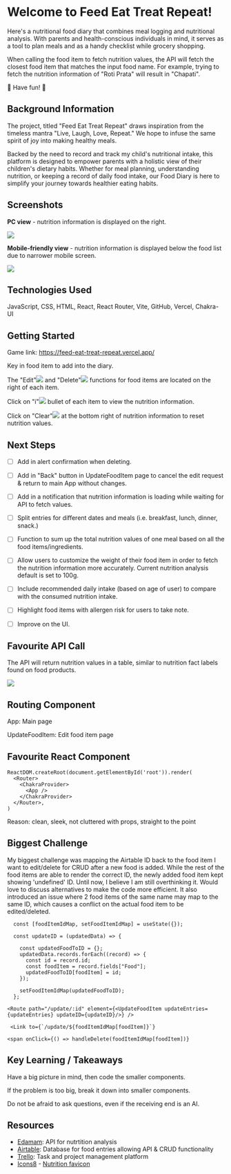 # Welcome to Feed Eat Treat Repeat!

Here's a nutritional food diary that combines meal logging and nutritional analysis. With parents and health-conscious individuals in mind, it serves as a tool to plan meals and as a handy checklist while grocery shopping.

When calling the food item to fetch nutrition values, the API will fetch the closest food item that matches the input food name. For example, trying to fetch the nutrition information of "Roti Prata" will result in "Chapati".

:cherries: Have fun! :carrot:

## Background Information

The project, titled "Feed Eat Treat Repeat" draws inspiration from the timeless mantra "Live, Laugh, Love, Repeat." We hope to infuse the same spirit of joy into making healthy meals.

Backed by the need to record and track my child's nutritional intake, this platform is designed to empower parents with a holistic view of their children's dietary habits. Whether for meal planning, understanding nutrition, or keeping a record of daily food intake, our Food Diary is here to simplify your journey towards healthier eating habits.

## Screenshots

**PC view** - nutrition information is displayed on the right.

<img src="/Feed%20Eat%20Treat%20Repeat/public/pc_view.png">

**Mobile-friendly view** - nutrition information is displayed below the food list due to narrower mobile screen.

<img src="/Feed%20Eat%20Treat%20Repeat/public/mobile_view.png">

## Technologies Used

JavaScript, CSS, HTML, React, React Router, Vite, GitHub, Vercel, Chakra-UI

## Getting Started

Game link: https://feed-eat-treat-repeat.vercel.app/

Key in food item to add into the diary.

The "Edit"<img src="/Feed%20Eat%20Treat%20Repeat/public/edit.png"> and "Delete"<img src="/Feed%20Eat%20Treat%20Repeat/public/delete.png"> functions for food items are located on the right of each item.

Click on "i"<img src="/Feed%20Eat%20Treat%20Repeat/public/info.png"> bullet of each item to view the nutrition information.

Click on "Clear"<img src="/Feed%20Eat%20Treat%20Repeat/public/clear.png"> at the bottom right of nutrition information to reset nutrition values.

## Next Steps

- [ ] Add in alert confirmation when deleting.
- [ ] Add in "Back" button in UpdateFoodItem page to cancel the edit request & return to main App without changes.
- [ ] Add in a notification that nutrition information is loading while waiting for API to fetch values.
- [ ] Split entries for different dates and meals (i.e. breakfast, lunch, dinner, snack.)
- [ ] Function to sum up the total nutrition values of one meal based on all the food items/ingredients.
- [ ] Allow users to customize the weight of their food item in order to fetch the nutrition information more accurately. Current nutrition analysis default is set to 100g.
- [ ] Include recommended daily intake (based on age of user) to compare with the consumed nutrition intake.
- [ ] Highlight food items with allergen risk for users to take note.
- [ ] Improve on the UI.


## Favourite API Call

The API will return nutrition values in a table, similar to nutrition fact labels found on food products.

<img src="/Feed%20Eat%20Treat%20Repeat/public/apireturn.png">

## Routing Component

App: Main page 

UpdateFoodItem: Edit food item page 

## Favourite React Component

```
ReactDOM.createRoot(document.getElementById('root')).render(
  <Router>
    <ChakraProvider>
      <App />
    </ChakraProvider>
  </Router>,
)
```

Reason: clean, sleek, not cluttered with props, straight to the point

## Biggest Challenge

My biggest challenge was mapping the Airtable ID back to the food item I want to edit/delete for CRUD after a new food is added. While the rest of the food items are able to render the correct ID, the newly added food item kept showing 'undefined' ID. Until now, I believe I am still overthinking it. Would love to discuss alternatives to make the code more efficient. It also introduced an issue where 2 food items of the same name may map to the same ID, which causes a conflict on the actual food item to be edited/deleted.

```
  const [foodItemIdMap, setFoodItemIdMap] = useState({});
```

```
  const updateID = (updatedData) => {

    const updatedFoodToID = {};
    updatedData.records.forEach((record) => {
      const id = record.id;
      const foodItem = record.fields["Food"];
      updatedFoodToID[foodItem] = id;
    });

    setFoodItemIdMap(updatedFoodToID);
  };
```

```
<Route path="/update/:id" element={<UpdateFoodItem updateEntries={updateEntries} updateID={updateID}/>} />
```

```
 <Link to={`/update/${foodItemIdMap[foodItem]}`} 
``` 

```
<span onClick={() => handleDelete(foodItemIdMap[foodItem])}
```

## Key Learning / Takeaways

Have a big picture in mind, then code the smaller components.

If the problem is too big, break it down into smaller components.

Do not be afraid to ask questions, even if the receiving end is an AI.

## Resources

- [Edamam](https://www.edamam.com/): API for nutrtition analysis
- [Airtable](https://airtable.com/app0oXVuGeHq2HRYJ/shrNAt1ACcjkQxAAg): Database for food entries allowing API & CRUD functionality
- [Trello](https://trello.com/invite/b/oB1SgKRV/ATTI3f5d94730f85d98434743a356613b6839038BC90/feed-eat-treat-repeat): Task and project management platform
- [Icons8](https://icons8.com) - [Nutrition favicon](https://icons8.com/icon/104293/organic-food)